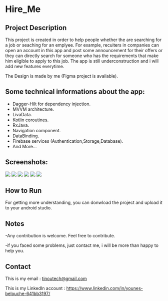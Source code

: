 # Hire_Me


## Project Description

This project is created in order to help people whether the are searching for a job or seaching for an emplyee. For example, recuiters in companies can open an
account in this app and post some announcement for their offers or they can directly search for someone who has the requirements that make him eligible to apply to this job. The app is still underconstruction and i will add new features everytime.

The Design is made by me (Figma project is available).

## Some technical informations about the app:


- Dagger-Hilt for dependency injection.
- MVVM architecture.
- LivaData.
- Kotlin coroutines.
- RxJava.
- Navigation component.
- DataBinding.
- Firebase services (Authentication,Storage,Database).
- And More...

## Screenshots:

![](screenshots/11.jpg)   ![](screenshots/12.jpg) 
![](screenshots/13.jpg)   ![](screenshots/14.jpg) 
![](screenshots/15.jpg)   ![](screenshots/16.jpg) 

## How to Run 

For getting more understanding, you can donwload the project and upload it to your android studio.

## Notes 

-Any contribution is welcome. Feel free to contribute.

-if you faced some problems, just contact me, i will be more than happy to help you.

## Contact

This is my email : tinoutech@gmail.com

This is my LinkedIn account : https://www.linkedin.com/in/younes-belouche-641bb3197/
